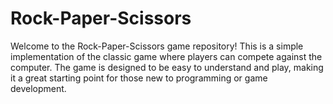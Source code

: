 # Rock-Paper-Scissors
Welcome to the Rock-Paper-Scissors game repository! This is a simple implementation of the classic game where players can compete against the computer. The game is designed to be easy to understand and play, making it a great starting point for those new to programming or game development.
